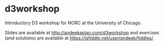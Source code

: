 # d3workshop
Introductory D3 workshop for NORC at the University of Chicago. 

Slides are available at http://andeekaplan.com/d3workshop and exercises (and solutions) are available at https://jsfiddle.net/user/andeek/fiddles/.
